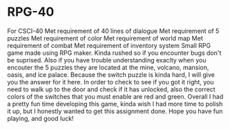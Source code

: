 # RPG-40
For CSCI-40
Met requirement of 40 lines of dialogue
Met requirement of 5 puzzles
Met requirement of color
Met requirement of world map
Met requirement of combat
Met requirement of inventory system 
Small RPG game made using RPG maker. Kinda rushed so if you encounter bugs don't be suprised. Also if you have trouble understanding exaclty when you encouter the 5 puzzles
they are located at the mine, volcano, mansion, oasis, and ice palace.
Because the switch puzzle is kinda hard, I will give you the answer for it here. In order to check to see if you got it right, you need to walk up to the door and check if it
has unlocked, also the correct colors of the switches that you must enable are red and green.
Overall I had a pretty fun time developing this game, kinda wish I had more time to polish it up, but I honestly wanted to get this assignment done.
Hope you have fun playing, and good luck!
